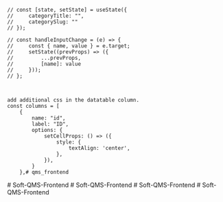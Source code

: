     // const [state, setState] = useState({
    //     categoryTitle: "",
    //     categorySlug: ""
    // });

    // const handleInputChange = (e) => {
    //     const { name, value } = e.target;
    //     setState((prevProps) => ({
    //         ...prevProps,
    //         [name]: value
    //     }));
    // };



    add additional css in the datatable column.
    const columns = [
        {
            name: "id",
            label: "ID",
            options: {
                setCellProps: () => ({
                    style: {
                        textAlign: 'center',
                    },
                }),
            }
        },#   q m s _ f r o n t e n d  
 #   S o f t - Q M S - F r o n t e n d  
 #   S o f t - Q M S - F r o n t e n d  
 #   S o f t - Q M S - F r o n t e n d  
 #   S o f t - Q M S - F r o n t e n d  
 